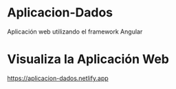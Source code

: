 # Aplicacion-Dados
Aplicación web utilizando el framework Angular

# Visualiza la Aplicación Web
https://aplicacion-dados.netlify.app

